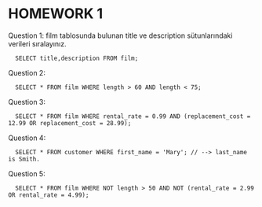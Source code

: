 # HOMEWORK 1

Question 1: film tablosunda bulunan title ve description sütunlarındaki verileri sıralayınız.
```
  SELECT title,description FROM film;
```
Question 2:
```
  SELECT * FROM film WHERE length > 60 AND length < 75;
```
Question 3:
```
  SELECT * FROM film WHERE rental_rate = 0.99 AND (replacement_cost = 12.99 OR replacement_cost = 28.99);
```
Question 4:
```
  SELECT * FROM customer WHERE first_name = 'Mary'; // --> last_name is Smith.
```
Question 5:
```
  SELECT * FROM film WHERE NOT length > 50 AND NOT (rental_rate = 2.99 OR rental_rate = 4.99);
```
